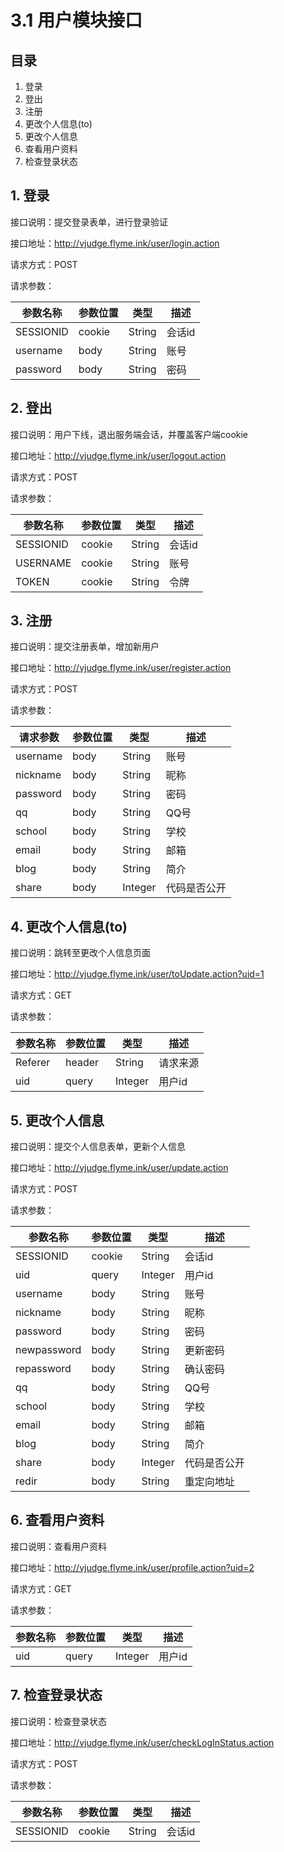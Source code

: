 # 3.1 用户模块接口

## 目录

1. 登录
2. 登出
3. 注册
4. 更改个人信息(to)
5. 更改个人信息
6. 查看用户资料
7. 检查登录状态



## 1. 登录

接口说明：提交登录表单，进行登录验证

接口地址：http://vjudge.flyme.ink/user/login.action

请求方式：POST

请求参数：

| 参数名称  | 参数位置 | 类型   | 描述   |
| --------- | -------- | ------ | ------ |
| SESSIONID | cookie   | String | 会话id |
| username  | body     | String | 账号   |
| password  | body     | String | 密码   |



## 2. 登出

接口说明：用户下线，退出服务端会话，并覆盖客户端cookie

接口地址：http://vjudge.flyme.ink/user/logout.action

请求方式：POST

请求参数：

| 参数名称  | 参数位置 | 类型   | 描述   |
| --------- | -------- | ------ | ------ |
| SESSIONID | cookie   | String | 会话id |
| USERNAME  | cookie   | String | 账号   |
| TOKEN     | cookie   | String | 令牌   |



## 3. 注册

接口说明：提交注册表单，增加新用户

接口地址：http://vjudge.flyme.ink/user/register.action

请求方式：POST

请求参数：

| 请求参数 | 参数位置 | 类型    | 描述         |
| -------- | -------- | ------- | ------------ |
| username | body     | String  | 账号         |
| nickname | body     | String  | 昵称         |
| password | body     | String  | 密码         |
| qq       | body     | String  | QQ号         |
| school   | body     | String  | 学校         |
| email    | body     | String  | 邮箱         |
| blog     | body     | String  | 简介         |
| share    | body     | Integer | 代码是否公开 |



## 4. 更改个人信息(to)

接口说明：跳转至更改个人信息页面

接口地址：http://vjudge.flyme.ink/user/toUpdate.action?uid=1

请求方式：GET

请求参数：

| 参数名称 | 参数位置 | 类型    | 描述     |
| -------- | -------- | ------- | -------- |
| Referer  | header   | String  | 请求来源 |
| uid      | query    | Integer | 用户id   |



## 5. 更改个人信息

接口说明：提交个人信息表单，更新个人信息

接口地址：http://vjudge.flyme.ink/user/update.action

请求方式：POST

请求参数：

| 参数名称    | 参数位置 | 类型    | 描述         |
| ----------- | -------- | ------- | ------------ |
| SESSIONID   | cookie   | String  | 会话id       |
| uid         | query    | Integer | 用户id       |
| username    | body     | String  | 账号         |
| nickname    | body     | String  | 昵称         |
| password    | body     | String  | 密码         |
| newpassword | body     | String  | 更新密码     |
| repassword  | body     | String  | 确认密码     |
| qq          | body     | String  | QQ号         |
| school      | body     | String  | 学校         |
| email       | body     | String  | 邮箱         |
| blog        | body     | String  | 简介         |
| share       | body     | Integer | 代码是否公开 |
| redir       | body     | String  | 重定向地址   |



## 6. 查看用户资料

接口说明：查看用户资料

接口地址：http://vjudge.flyme.ink/user/profile.action?uid=2

请求方式：GET

请求参数：

| 参数名称 | 参数位置 | 类型    | 描述   |
| -------- | -------- | ------- | ------ |
| uid      | query    | Integer | 用户id |



## 7. 检查登录状态

接口说明：检查登录状态

接口地址：http://vjudge.flyme.ink/user/checkLogInStatus.action

请求方式：POST

请求参数：

| 参数名称  | 参数位置 | 类型   | 描述   |
| --------- | -------- | ------ | ------ |
| SESSIONID | cookie   | String | 会话id |
